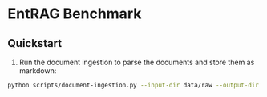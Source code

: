 # EntRAG Benchmark

## Quickstart

1. Run the document ingestion to parse the documents and store them as markdown:

```bash
python scripts/document-ingestion.py --input-dir data/raw --output-dir data/processed
```
